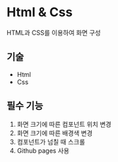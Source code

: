 # Html & Css
HTML과 CSS를 이용하여 화면 구성

## 기술
- Html
- Css

## 필수 기능
1. 화면 크기에 따른 컴포넌트 위치 변경
2. 화면 크기에 따른 배경색 변경
3. 컴포넌트가 넘칠 때 스크롤
4. Github pages 사용
